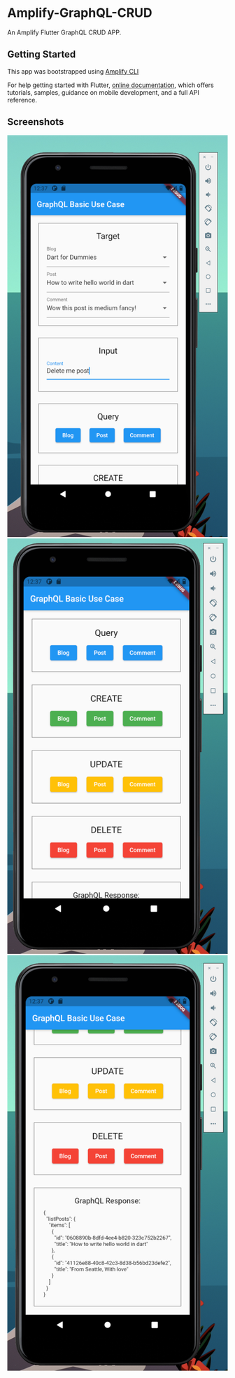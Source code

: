 # Amplify-GraphQL-CRUD

An Amplify Flutter GraphQL CRUD APP.

## Getting Started

This app was bootstrapped using [Amplify CLI](https://docs.amplify.aws/cli)

For help getting started with Flutter, [online documentation](https://flutter.dev/docs), which offers tutorials, samples, guidance on mobile development, and a full API reference.

## Screenshots

![Homepage_1](./docs/Homepage_1.png)
![Homepage_2](./docs/Homepage_2.png)
![Homepage_3](./docs/Homepage_3.png)

